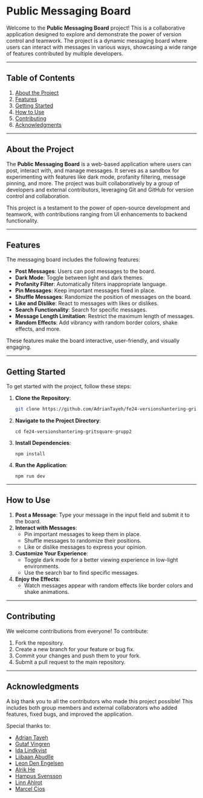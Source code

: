 # Public Messaging Board

Welcome to the **Public Messaging Board** project! This is a collaborative application designed to explore and demonstrate the power of version control and teamwork. The project is a dynamic messaging board where users can interact with messages in various ways, showcasing a wide range of features contributed by multiple developers.

---

## Table of Contents

1. [About the Project](#about-the-project)
2. [Features](#features)
3. [Getting Started](#getting-started)
4. [How to Use](#how-to-use)
5. [Contributing](#contributing)
6. [Acknowledgments](#acknowledgments)

---

## About the Project

The **Public Messaging Board** is a web-based application where users can post, interact with, and manage messages. It serves as a sandbox for experimenting with features like dark mode, profanity filtering, message pinning, and more. The project was built collaboratively by a group of developers and external contributors, leveraging Git and GitHub for version control and collaboration.

This project is a testament to the power of open-source development and teamwork, with contributions ranging from UI enhancements to backend functionality.

---

## Features

The messaging board includes the following features:

- **Post Messages**: Users can post messages to the board.
- **Dark Mode**: Toggle between light and dark themes.
- **Profanity Filter**: Automatically filters inappropriate language.
- **Pin Messages**: Keep important messages fixed in place.
- **Shuffle Messages**: Randomize the position of messages on the board.
- **Like and Dislike**: React to messages with likes or dislikes.
- **Search Functionality**: Search for specific messages.
- **Message Length Limitation**: Restrict the maximum length of messages.
- **Random Effects**: Add vibrancy with random border colors, shake effects, and more.

These features make the board interactive, user-friendly, and visually engaging.

---

## Getting Started

To get started with the project, follow these steps:

1. **Clone the Repository**:
   ```bash
   git clone https://github.com/AdrianTayeh/fe24-versionshantering-gritsquare-grupp2.git
2. **Navigate to the Project Directory**:
    ```shell
    cd fe24-versionshantering-gritsquare-grupp2
3. **Install Dependencies**:
    ```shell
    npm install
4. **Run the Application**:
    ```shell
    npm run dev

---

## How to Use

1. **Post a Message**: Type your message in the input field and submit it to the board.
2. **Interact with Messages**:
    * Pin important messages to keep them in place.
    * Shuffle messages to randomize their positions.
    * Like or dislike messages to express your opinion.
3. **Customize Your Experience**:
    * Toggle dark mode for a better viewing experience in low-light environments.
    * Use the search bar to find specific messages.
4. **Enjoy the Effects**:
    * Watch messages appear with random effects like border colors and shake animations.

---

## Contributing

We welcome contributions from everyone! To contribute:

1. Fork the repository.
2. Create a new branch for your feature or bug fix.
3. Commit your changes and push them to your fork.
4. Submit a pull request to the main repository.

--- 

## Acknowledgments

A big thank you to all the contributors who made this project possible! This includes both group members and external collaborators who added features, fixed bugs, and improved the application.

Special thanks to:

* [Adrian Tayeh](https://github.com/AdrianTayeh)
* [Gutaf Vingren](https://github.com/Sparven0)
* [Ida Lindkvist](https://github.com/MetalMuffin)
* [Liibaan Abudlle](https://github.com/Azralii)
* [Leon Den Engelsen](https://github.com/leondenengelsen)
* [Alrik He](https://github.com/Timearchitect)
* [Hampus Svensson](https://github.com/Hampeeeeeee)
* [Linn Ahlrot](https://github.com/munchkin870411)
* [Marcel Cios](https://github.com/Marvelmta)

